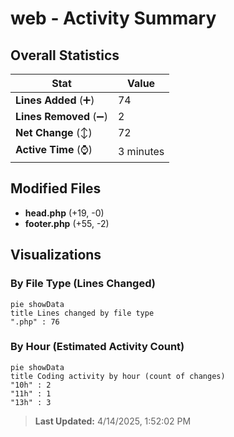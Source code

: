 # web - Activity Summary 

## Overall Statistics

| Stat                   | Value                                                             |
| ---------------------- | ----------------------------------------------------------------- |
| **Lines Added** (➕)   | 74                                          |
| **Lines Removed** (➖) | 2                                        |
| **Net Change** (↕)    | 72                |
| **Active Time** (⌚)   | 3 minutes |


## Modified Files
- **head.php** (+19, -0)
- **footer.php** (+55, -2)

## Visualizations

### By File Type (Lines Changed)

```mermaid
pie showData
title Lines changed by file type
".php" : 76
```

### By Hour (Estimated Activity Count)

```mermaid
pie showData
title Coding activity by hour (count of changes)
"10h" : 2
"11h" : 1
"13h" : 3
```


> **Last Updated:** 4/14/2025, 1:52:02 PM